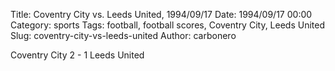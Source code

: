 Title: Coventry City vs. Leeds United, 1994/09/17
Date: 1994/09/17 00:00
Category: sports
Tags: football, football scores, Coventry City, Leeds United
Slug: coventry-city-vs-leeds-united
Author: carbonero


Coventry City 2 - 1 Leeds United
